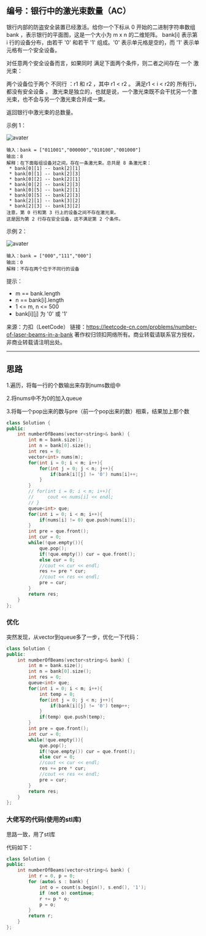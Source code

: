 ## 编号：银行中的激光束数量（AC）

银行内部的防盗安全装置已经激活。给你一个下标从 0 开始的二进制字符串数组 bank ，表示银行的平面图，这是一个大小为 m x n 的二维矩阵。 bank[i] 表示第 i 行的设备分布，由若干 '0' 和若干 '1' 组成。'0' 表示单元格是空的，而 '1' 表示单元格有一个安全设备。

对任意两个安全设备而言，如果同时 满足下面两个条件，则二者之间存在 一个 激光束：

两个设备位于两个 不同行 ：r1 和 r2 ，其中 r1 < r2 。
满足r1 < i < r2的 所有行i，都没有安全设备 。
激光束是独立的，也就是说，一个激光束既不会干扰另一个激光束，也不会与另一个激光束合并成一束。

返回银行中激光束的总数量。


示例 1：

![avater](https://assets.leetcode.com/uploads/2021/12/24/laser1.jpg)

```
输入：bank = ["011001","000000","010100","001000"]
输出：8
解释：在下面每组设备对之间，存在一条激光束。总共是 8 条激光束：
 * bank[0][1] -- bank[2][1]
 * bank[0][1] -- bank[2][3]
 * bank[0][2] -- bank[2][1]
 * bank[0][2] -- bank[2][3]
 * bank[0][5] -- bank[2][1]
 * bank[0][5] -- bank[2][3]
 * bank[2][1] -- bank[3][2]
 * bank[2][3] -- bank[3][2]
注意，第 0 行和第 3 行上的设备之间不存在激光束。
这是因为第 2 行存在安全设备，这不满足第 2 个条件。
```
示例 2：

![avater](https://assets.leetcode.com/uploads/2021/12/24/laser2.jpg)

```
输入：bank = ["000","111","000"]
输出：0
解释：不存在两个位于不同行的设备
```

提示：

* m == bank.length
* n == bank[i].length
* 1 <= m, n <= 500
* bank[i][j] 为 '0' 或 '1'

来源：力扣（LeetCode）
链接：https://leetcode-cn.com/problems/number-of-laser-beams-in-a-bank
著作权归领扣网络所有。商业转载请联系官方授权，非商业转载请注明出处。

---
## 思路

1.遍历，将每一行的个数输出来存到nums数组中

2.将nums中不为0的加入queue

3.将每一个pop出来的数与pre（前一个pop出来的数）相乘，结果加上那个数

```c++
class Solution {
public:
    int numberOfBeams(vector<string>& bank) {
        int m = bank.size();
        int n = bank[0].size();
        int res = 0;
        vector<int> nums(m);
        for(int i = 0; i < m; i++){
            for(int j = 0; j < n; j++){
                if(bank[i][j] != '0') nums[i]++; 
            }
        }
        // for(int i = 0; i < m; i++){
        //     cout << nums[i] << endl;
        // }
        queue<int> que;
        for(int i = 0; i < m; i++){
            if(nums[i] != 0) que.push(nums[i]);
        }
        int pre = que.front();
        int cur = 0;
        while(!que.empty()){
            que.pop();
            if(!que.empty()) cur = que.front();
            else cur = 0;
            //cout << cur << endl;
            res += pre * cur;
            //cout << res << endl;
            pre = cur;
        }
        return res;
    }
};
```


### 优化

突然发现，从vector到queue多了一步，优化一下代码：

```c++
class Solution {
public:
    int numberOfBeams(vector<string>& bank) {
        int m = bank.size();
        int n = bank[0].size();
        int res = 0;
        queue<int> que;
        for(int i = 0; i < m; i++){
            int temp = 0;
            for(int j = 0; j < n; j++){
                if(bank[i][j] != '0') temp++; 
            }
            if(temp) que.push(temp);
        }
        int pre = que.front();
        int cur = 0;
        while(!que.empty()){
            que.pop();
            if(!que.empty()) cur = que.front();
            else cur = 0;
            //cout << cur << endl;
            res += pre * cur;
            //cout << res << endl;
            pre = cur;
        }
        return res;
    }
};
```


### 大佬写的代码(使用的stl库)

思路一致，用了stl库

代码如下：
```c++
class Solution {
public:
    int numberOfBeams(vector<string>& bank) {
        int r = 0, p = 0;
        for (auto& s : bank) {
            int o = count(s.begin(), s.end(), '1');
            if (not o) continue;
            r += p * o;
            p = o;
        }
        return r;
    }
};
```